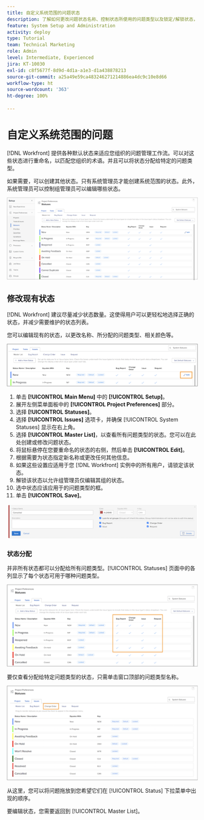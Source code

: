 ```yaml
---
title: 自定义系统范围的问题状态
description: 了解如何更改问题状态名称、控制状态所使用的问题类型以及锁定/解锁状态，以进行组级自定义。
feature: System Setup and Administration
activity: deploy
type: Tutorial
team: Technical Marketing
role: Admin
level: Intermediate, Experienced
jira: KT-10030
exl-id: c8f5677f-8d9d-4d1a-a1e3-d1a438878213
source-git-commit: a25a49e59ca483246271214886ea4dc9c10e8d66
workflow-type: ht
source-wordcount: '363'
ht-degree: 100%

---
```


# 自定义系统范围的问题

[!DNL Workfront] 提供各种默认状态来适应您组织的问题管理工作流。可以对这些状态进行重命名，以匹配您组织的术语。并且可以将状态分配给特定的问题类型。

如果需要，可以创建其他状态。只有系统管理员才能创建系统范围的状态。此外，系统管理员可以控制组管理员可以编辑哪些状态。

![[!UICONTROL Issues] 选项卡，在 [!UICONTROL Statues] 页面上，位于 [!UICONTROL Setup]](assets/admin-fund-all-issue-statuses.png)

## 修改现有状态

[!DNL Workfront] 建议尽量减少状态数量。这使得用户可以更轻松地选择正确的状态，并减少需要维护的状态列表。

您可以编辑现有的状态，以更改名称、所分配的问题类型、相关颜色等。

![问题状态列表，其中突出显示 [!UICONTROL Edit] 选项](assets/admin-fund-edit-issue-status.png)

1. 单击 **[!UICONTROL Main Menu]** 中的 **[!UICONTROL Setup]**。
1. 展开左侧菜单面板中的 **[!UICONTROL Project Preferences]** 部分。
1. 选择 **[!UICONTROL Statuses]**。
1. 选择 **[!UICONTROL Issues]** 选项卡，并确保 [!UICONTROL System Statuses] 显示在右上角。
1. 选择 **[!UICONTROL Master List]**，以查看所有问题类型的状态。您可以在此处创建或修改问题状态。
1. 将鼠标悬停在您要重命名的状态的右侧，然后单击 **[!UICONTROL Edit]**。
1. 根据需要为状态指定新名称或更改任何其他信息。
1. 如果这些设置应适用于您 [!DNL Workfront] 实例中的所有用户，请锁定该状态。
1. 解锁该状态以允许组管理员仅编辑其组的状态。
1. 选中状态应该应用于的问题类型的框。
1. 单击 **[!UICONTROL Save]**。

![创建新状态的窗口](assets/admin-fund-edit-issue-status-2.png)

### 状态分配

并非所有状态都可以分配给所有问题类型。[!UICONTROL Statuses] 页面中的各列显示了每个状态可用于哪种问题类型。

![“状态”页面的“问题”选项卡上突出显示的“更改顺序”](assets/admin-fund-issue-type-statuses.png)


要仅查看分配给特定问题类型的状态，只需单击窗口顶部的问题类型名称。

![[!UICONTROL Issue] 选项卡，在 [!UICONTROL Status] 页面上，其中突出显示了一些列](assets/admin-fund-statuses-issue-type.png)

从这里，您可以将问题拖放到您希望它们在 [!UICONTROL Status] 下拉菜单中出现的顺序。

要编辑状态，您需要返回到 [!UICONTROL Master List]。
